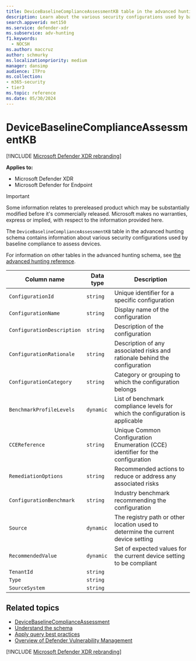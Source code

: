 ```yaml
---
title: DeviceBaselineComplianceAssessmentKB table in the advanced hunting schema
description: Learn about the various security configurations used by baseline compliance to assess devices in the DeviceBaselineComplianceAssessmentKB table in the advanced hunting schema.
search.appverid: met150
ms.service: defender-xdr
ms.subservice: adv-hunting
f1.keywords: 
  - NOCSH
ms.author: maccruz
author: schmurky
ms.localizationpriority: medium
manager: dansimp
audience: ITPro
ms.collection: 
- m365-security
- tier3
ms.topic: reference
ms.date: 05/30/2024
---
```


# DeviceBaselineComplianceAssessmentKB

[!INCLUDE [Microsoft Defender XDR rebranding](../includes/microsoft-defender.md)]


**Applies to:**
- Microsoft Defender XDR
- Microsoft Defender for Endpoint

> [!IMPORTANT]
> Some information relates to prereleased product which may be substantially modified before it's commercially released. Microsoft makes no warranties, express or implied, with respect to the information provided here.

The `DeviceBaselineComplianceAssessmentKB` table in the advanced hunting schema contains information about various security configurations used by baseline compliance to assess devices.

For information on other tables in the advanced hunting schema, see [the advanced hunting reference](advanced-hunting-schema-tables.md).

| Column name | Data type | Description |
|-------------|-----------|-------------|
| `ConfigurationId` | `string` | Unique identifier for a specific configuration |
| `ConfigurationName` | `string` | Display name of the configuration |
| `ConfigurationDescription` | `string` | Description of the configuration |
| `ConfigurationRationale` | `string` | Description of any associated risks and rationale behind the configuration |
| `ConfigurationCategory` | `string` | Category or grouping to which the configuration belongs |
| `BenchmarkProfileLevels` | `dynamic` | List of benchmark compliance levels for which the configuration is applicable |
| `CCEReference` | `string` | Unique Common Configuration Enumeration (CCE) identifier for the configuration |
| `RemediationOptions` | `string` | Recommended actions to reduce or address any associated risks |
| `ConfigurationBenchmark` | `string` | Industry benchmark recommending the configuration |
| `Source` | `dynamic` | The registry path or other location used to determine the current device setting |
| `RecommendedValue` | `dynamic` | Set of expected values for the current device setting to be compliant |
| `TenantId` | `string` |  |
| `Type` | `string` |  |
| `SourceSystem` | `string` |  |

## Related topics

- [DeviceBaselineComplianceAssessment](advanced-hunting-devicebaselinecomplianceassessment-table.md)
- [Understand the schema](advanced-hunting-schema-tables.md)
- [Apply query best practices](advanced-hunting-best-practices.md)
- [Overview of Defender Vulnerability Management](/windows/security/threat-protection/microsoft-defender-atp/next-gen-threat-and-vuln-mgt)

[!INCLUDE [Microsoft Defender XDR rebranding](../includes/defender-m3d-techcommunity.md)]
